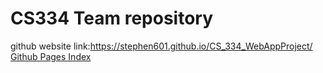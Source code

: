 # CS334 Team repository

github website link:https://stephen601.github.io/CS_334_WebAppProject/
[Github Pages Index](https://stephen601.github.io/CS_334_WebAppProject/)
